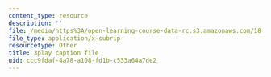 ```yaml
---
content_type: resource
description: ''
file: /media/https%3A/open-learning-course-data-rc.s3.amazonaws.com/18-650-statistics-for-applications-fall-2016/ccc9fdaf4a78a108fd1bc533a64a7de2_TSkDZbGS94k.srt
file_type: application/x-subrip
resourcetype: Other
title: 3play caption file
uid: ccc9fdaf-4a78-a108-fd1b-c533a64a7de2
---
```

